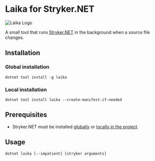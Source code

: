 # Laika for Stryker.NET

![Laika Logo](Artwork/laika.png)

A small tool that runs [Stryker.NET](https://github.com/stryker-mutator/stryker-net) in the background when a source file changes.

## Installation

### Global installation

```dotnet tool install -g laika```

### Local installation

```dotnet tool install laika --create-manifest-if-needed```

## Prerequisites

- Stryker.NET must be installed [globally](https://stryker-mutator.io/docs/stryker-net/getting-started/#install-globally) or [locally in the project](https://stryker-mutator.io/docs/stryker-net/getting-started/#install-in-project).

## Usage

```dotnet laika [--impatient] [stryker arguments]```

